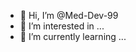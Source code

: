 - 👋 Hi, I’m @Med-Dev-99
- 👀 I’m interested in ...
- 🌱 I’m currently learning ...

<!---
Med-Dev-99/Med-Dev-99 is a ✨ special ✨ repository because its `README.md` (this file) appears on your GitHub profile.
You can click the Preview link to take a look at your changes.
--->
